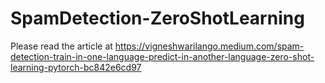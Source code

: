# SpamDetection-ZeroShotLearning

Please read the article at 
https://vigneshwarilango.medium.com/spam-detection-train-in-one-language-predict-in-another-language-zero-shot-learning-pytorch-bc842e6cd97
